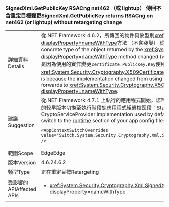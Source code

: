 ### <a name="signedxmlgetpublickey-returns-rsacng-on-net462-or-lightup-without-retargeting-change"></a><span data-ttu-id="9b00d-101">SignedXml.GetPublicKey RSACng net462 （或 lightup） 傳回不含重定目標變更</span><span class="sxs-lookup"><span data-stu-id="9b00d-101">SignedXml.GetPublicKey returns RSACng on net462 (or lightup) without retargeting change</span></span>

|   |   |
|---|---|
|<span data-ttu-id="9b00d-102">詳細資料</span><span class="sxs-lookup"><span data-stu-id="9b00d-102">Details</span></span>|<span data-ttu-id="9b00d-103">從.NET Framework 4.6.2，所傳回的物件具象型別<xref:System.Security.Cryptography.Xml.SignedXml.GetPublicKey%2A?displayProperty=nameWithType>方法 （不含突變） 從變更的 CryptoServiceProvider 實作 Cng 實作。</span><span class="sxs-lookup"><span data-stu-id="9b00d-103">Starting with the .NET Framework 4.6.2, the concrete type of the object returned by the <xref:System.Security.Cryptography.Xml.SignedXml.GetPublicKey%2A?displayProperty=nameWithType> method changed (without a quirk) from a CryptoServiceProvider implementation to a Cng implementation.</span></span> <span data-ttu-id="9b00d-104">這是因為使用的實作變更<code>certificate.PublicKey.Key</code>使用內部<code>certificate.GetAnyPublicKey</code>其轉送給<xref:System.Security.Cryptography.X509Certificates.RSACertificateExtensions.GetRSAPublicKey%2A?displayProperty=nameWithType>。</span><span class="sxs-lookup"><span data-stu-id="9b00d-104">This is because the implementation changed from using <code>certificate.PublicKey.Key</code> to using the internal <code>certificate.GetAnyPublicKey</code> which forwards to <xref:System.Security.Cryptography.X509Certificates.RSACertificateExtensions.GetRSAPublicKey%2A?displayProperty=nameWithType>.</span></span>|
|<span data-ttu-id="9b00d-105">建議</span><span class="sxs-lookup"><span data-stu-id="9b00d-105">Suggestion</span></span>|<span data-ttu-id="9b00d-106">從.NET Framework 4.7.1 上執行的應用程式開始，您可以使用.NET Framework 4.6.1 中的預設使用的 CryptoServiceProvider 實作，並新增下列設定的較早版本切換至[執行階段](~/docs/framework/configure-apps/file-schema/runtime/runtime-element.md)您應用程式組態檔區段：</span><span class="sxs-lookup"><span data-stu-id="9b00d-106">Starting with apps running on the .NET Framework 4.7.1, you can use the CryptoServiceProvider implementation used by default in the .NET Framework 4.6.1 and earlier versions by adding the following configuration switch to the [runtime](~/docs/framework/configure-apps/file-schema/runtime/runtime-element.md) section of your app config file:</span></span><pre><code class="language-xml">&lt;AppContextSwitchOverrides value=&quot;Switch.System.Security.Cryptography.Xml.SignedXmlUseLegacyCertificatePrivateKey=true&quot; /&gt;&#13;&#10;</code></pre>|
|<span data-ttu-id="9b00d-107">範圍</span><span class="sxs-lookup"><span data-stu-id="9b00d-107">Scope</span></span>|<span data-ttu-id="9b00d-108">Edge</span><span class="sxs-lookup"><span data-stu-id="9b00d-108">Edge</span></span>|
|<span data-ttu-id="9b00d-109">版本</span><span class="sxs-lookup"><span data-stu-id="9b00d-109">Version</span></span>|<span data-ttu-id="9b00d-110">4.6.2</span><span class="sxs-lookup"><span data-stu-id="9b00d-110">4.6.2</span></span>|
|<span data-ttu-id="9b00d-111">類型</span><span class="sxs-lookup"><span data-stu-id="9b00d-111">Type</span></span>|<span data-ttu-id="9b00d-112">正在重定目標</span><span class="sxs-lookup"><span data-stu-id="9b00d-112">Retargeting</span></span>|
|<span data-ttu-id="9b00d-113">受影響的 API</span><span class="sxs-lookup"><span data-stu-id="9b00d-113">Affected APIs</span></span>|<ul><li><xref:System.Security.Cryptography.Xml.SignedXml.CheckSignatureReturningKey(System.Security.Cryptography.AsymmetricAlgorithm@)?displayProperty=nameWithType></li></ul>|

